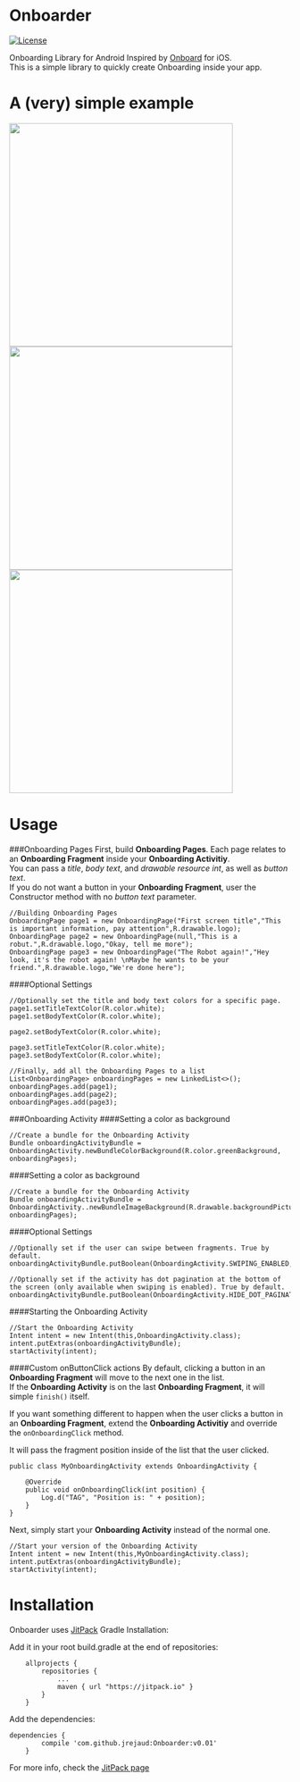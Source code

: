 # Onboarder

[![License](http://img.shields.io/:license-mit-blue.svg)](http://doge.mit-license.org)

Onboarding Library for Android
Inspired by [Onboard](https://github.com/mamaral/Onboard) for iOS.  
This is a simple library to quickly create Onboarding inside your app.  

A (very) simple example
=====

<img src="https://github.com/jrejaud/Onboarder/blob/master/page1.png?raw=true" height="400px" />
<img src="https://github.com/jrejaud/Onboarder/blob/master/page2.png?raw=true" height="400px" />
<img src="https://github.com/jrejaud/Onboarder/blob/master/page3.png?raw=true" height="400px" />


Usage
=====

###Onboarding Pages
First, build **Onboarding Pages**. Each page relates to an **Onboarding Fragment** inside your **Onboarding Activitiy**.  
You can pass a *title*, *body text*, and *drawable resource int*, as well as *button text*.  
If you do not want a button in your **Onboarding Fragment**, user the Constructor method with no *button text* parameter.  
```
//Building Onboarding Pages
OnboardingPage page1 = new OnboardingPage("First screen title","This is important information, pay attention",R.drawable.logo);
OnboardingPage page2 = new OnboardingPage(null,"This is a robut.",R.drawable.logo,"Okay, tell me more");
OnboardingPage page3 = new OnboardingPage("The Robot again!","Hey look, it's the robot again! \nMaybe he wants to be your friend.",R.drawable.logo,"We're done here");
```

####Optional Settings
```
//Optionally set the title and body text colors for a specific page.
page1.setTitleTextColor(R.color.white);
page1.setBodyTextColor(R.color.white);

page2.setBodyTextColor(R.color.white);

page3.setTitleTextColor(R.color.white);
page3.setBodyTextColor(R.color.white);
```

```
//Finally, add all the Onboarding Pages to a list
List<OnboardingPage> onboardingPages = new LinkedList<>();
onboardingPages.add(page1);
onboardingPages.add(page2);
onboardingPages.add(page3);
```

###Onboarding Activity
####Setting a color as background
```
//Create a bundle for the Onboarding Activity
Bundle onboardingActivityBundle = OnboardingActivity.newBundleColorBackground(R.color.greenBackground, onboardingPages);
```

####Setting a color as background
```
//Create a bundle for the Onboarding Activity
Bundle onboardingActivityBundle = OnboardingActivity..newBundleImageBackground(R.drawable.backgroundPicture, onboardingPages);
```

####Optional Settings
```
//Optionally set if the user can swipe between fragments. True by default.
onboardingActivityBundle.putBoolean(OnboardingActivity.SWIPING_ENABLED,true);

//Optionally set if the activity has dot pagination at the bottom of the screen (only available when swiping is enabled). True by default.
onboardingActivityBundle.putBoolean(OnboardingActivity.HIDE_DOT_PAGINATION,false);
```

####Starting the Onboarding Activity
```
//Start the Onboarding Activity
Intent intent = new Intent(this,OnboardingActivity.class);
intent.putExtras(onboardingActivityBundle);
startActivity(intent);
```
####Custom onButtonClick actions
By default, clicking a button in an **Onboarding Fragment** will move to the next one in the list.  
If the **Onboarding Activity** is on the last **Onboarding Fragment**, it will simple `finish()` itself.  

If you want something different to happen when the user clicks a button in an **Onboarding Fragment**, extend the **Onboarding Activitiy** and override the `onOnboardingClick` method.  

It will pass the fragment position inside of the list that the user clicked.
```
public class MyOnboardingActivity extends OnboardingActivity {

    @Override
    public void onOnboardingClick(int position) {
        Log.d("TAG", "Position is: " + position);
    }
}
```
Next, simply start your **Onboarding Activity** instead of the normal one.

```
//Start your version of the Onboarding Activity
Intent intent = new Intent(this,MyOnboardingActivity.class);
intent.putExtras(onboardingActivityBundle);
startActivity(intent);
```


Installation
=====
Onboarder uses [JitPack](https://jitpack.io/#jrejaud/Onboarder)
Gradle Installation:

Add it in your root build.gradle at the end of repositories:
```
	allprojects {
		repositories {
			...
			maven { url "https://jitpack.io" }
		}
	}
```

Add the dependencies:
```
dependencies {
		compile 'com.github.jrejaud:Onboarder:v0.01'
	}
```

For more info, check the [JitPack page](https://jitpack.io/#jrejaud/Onboarder)
